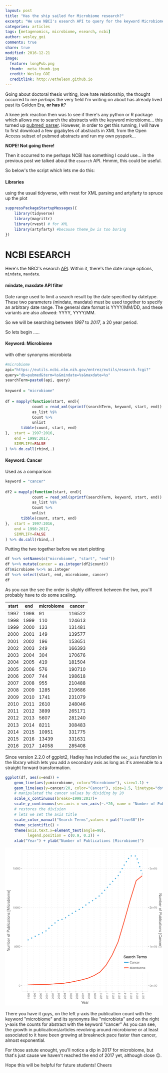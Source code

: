 ```yaml
---
layout: post
title: "Has the ship sailed for Microbiome research?"
excerpt: "We use NBCI's esearch API to query for the keyword Microbiome and the results are shocking"
categories: articles
tags: [metagenomics, microbiome, esearch, ncbi]
author: wesley_goi
comments: true
share: true
modified: 2016-12-21
image:
  feature: longPub.png
  thumb:  meta_thumb.jpg
  credit: Wesley GOI
  creditlink: http://etheleon.github.io
---
```



Going about doctoral thesis writing, love hate relationship, the thought occurred to me _perhaps_ the very field I'm writing on about has already lived past its Golden Era, __or has it__?

A knee jerk reaction then was to see if there's any python or R package which allows me to search the abstracts with the keyword microbiome... this turned up [pubmed_parser](https://github.com/titipata/pubmed_parser/).
However, in order to get this running, I will have to first download a few gigabytes of abstracts in XML from the Open Access subset of pubmed abstracts and run my own pyspark... 

__NOPE! Not going there!__

Then it occurred to me perhaps NCBI has something I could use... in the previous post we talked about the `esearch` API. Hmmm, this could be useful.

So below's the script which lets me do this:

#### Libraries

using the usual tidyverse, with rvest for XML parsing and artyfarty to spruce up the plot

```R
suppressPackageStartupMessages({
    library(tidyverse)
    library(magrittr)
    library(rvest) # for XML
    library(artyfarty) #because theme_bw is too boring
})
```

# NCBI ESEARCH

Here's the NBCI's esearch [API](https://www.ncbi.nlm.nih.gov/books/NBK25499/). Within it, there's the date range options, `mindate`, `maxdate`.

#### mindate, maxdate API filter

Date range used to limit a search result by the date specified by datetype. These two parameters (mindate, maxdate) must be used together to specify an arbitrary date range. The general date format is YYYY/MM/DD, and these variants are also allowed: YYYY, YYYY/MM.

So we will be searching between _1997_ to _2017_, a 20 year period.

So lets begin .....

#### Keyword: Microbiome

with other synonyms microbiota


```R
#microbiome
api="https://eutils.ncbi.nlm.nih.gov/entrez/eutils/esearch.fcgi?"
query="db=pubmed&term=%s&mindate=%s&maxdate=%s"
searchTerm=paste0(api, query)

keyword = "microbiome"

df = mapply(function(start, end){
            count = read_xml(sprintf(searchTerm, keyword, start, end)) %>%
            as_list %$%
            Count %>%
            unlist
       tibble(count, start, end)
},  start = 1997:2016,
    end = 1998:2017,
    SIMPLIFY=FALSE
) %>% do.call(rbind,.)

```

#### Keyword: Cancer

Used as a comparison


```R
keyword = "cancer"

df2 = mapply(function(start, end){
            count = read_xml(sprintf(searchTerm, keyword, start, end)) %>%
            as_list %$%
            Count %>%
            unlist
       tibble(count, start, end)
},  start = 1997:2016,
    end = 1998:2017,
    SIMPLIFY=FALSE
) %>% do.call(rbind,.)
```

Putting the two together before we start plotting


```R
df %<>% setNames(c("microbiome", "start", "end"))
df %<>% mutate(cancer = as.integer(df2$count))
df$microbiome %<>% as.integer
df %<>% select(start, end, microbiome, cancer)
df
```

As you can the see the order is slighly different between the two,
you'll probably have to do some scaling.

| start | end  | microbiome | cancer |
| ---   | ---  | ---        | ---    |
| 1997  | 1998 | 91         | 116522 |
| 1998  | 1999 | 110        | 124613 |
| 1999  | 2000 | 133        | 131481 |
| 2000  | 2001 | 149        | 139577 |
| 2001  | 2002 | 196        | 153651 |
| 2002  | 2003 | 249        | 166393 |
| 2003  | 2004 | 304        | 170676 |
| 2004  | 2005 | 419        | 181504 |
| 2005  | 2006 | 576        | 190710 |
| 2006  | 2007 | 744        | 198618 |
| 2007  | 2008 | 955        | 210488 |
| 2008  | 2009 | 1285       | 219686 |
| 2009  | 2010 | 1741       | 231079 |
| 2010  | 2011 | 2610       | 248046 |
| 2011  | 2012 | 3899       | 265171 |
| 2012  | 2013 | 5607       | 281240 |
| 2013  | 2014 | 8211       | 308483 |
| 2014  | 2015 | 10951      | 331775 |
| 2015  | 2016 | 13439      | 331631 |
| 2016  | 2017 | 14058      | 285408 |


Since version 2.2.0 of ggplot2, Hadley has included the `sec_axis` function in the library which lets you add a secondary axis as long as it's amenable to a straight forward transformation.


```R
ggplot(df, aes(x=end)) +
    geom_line(aes(y=microbiome, color="Microbiome"), size=1.1) +
    geom_line(aes(y=cancer/20, color="Cancer"), size=1.5, linetype="dotted") + 
    # manipulated the cancer values by dividing by 20
    scale_x_continuous(breaks=1998:2017)+
    scale_y_continuous(sec.axis = sec_axis(~.*20, name = "Number of Publications [Cancer]"))+ 
    # restores the division
    # lets we set the axis title
    scale_color_manual("Search Terms",values = pal("five38"))+
    theme_scientific() +
    theme(axis.text.x=element_text(angle=90), 
          legend.position = c(0.9, 0.2)) +
    xlab("Year") + ylab("Number of Publications [Microbiome]")
```
![publications-with-keyword-microbiome](/images/esearchPublications_9_1.png)

There you have it guys, on the left y-axis the publication count with the keyword "microbiome" and its synonyms like "microbiota" and on the right y-axis the counts for abstract with the keyword "cancer"
As you can see, the growth in publications/articles revolving around microbiome or at least associated to it have been growing at breakneck pace faster than cancer, almost exponential.

For those astute enought, you'll notice a dip in 2017 for microbiome, but that's just cause we haven't reached the end of 2017 yet, although close 😉.

Hope this will be helpful for future students! Cheers
